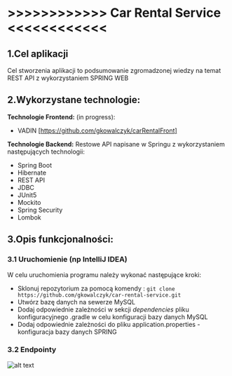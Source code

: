 #                              >>>>>>>>>>>> Car Rental Service <<<<<<<<<<<<


## 1.Cel aplikacji

Cel stworzenia aplikacji to podsumowanie zgromadzonej wiedzy na temat REST API z wykorzystaniem SPRING WEB

## 2.Wykorzystane technologie:

 **Technologie Frontend:** (in progress):
- VADIN
[https://github.com/gkowalczyk/carRentalFront]

**Technologie Backend:**
Restowe API napisane w Springu z wykorzystaniem następujących technologii:
- Spring Boot 
- Hibernate
- REST API
- JDBC
- JUnit5
- Mockito
- Spring Security
- Lombok

## 3.Opis funkcjonalności:

 ### 3.1 Uruchomienie (np IntelliJ IDEA) 

 W celu uruchomienia programu należy wykonać następujące kroki: 

- Sklonuj repozytorium za pomocą komendy : 
`git clone https://github.com/gkowalczyk/car-rental-service.git`
- Utwórz bazę danych na sewerze MySQL
- Dodaj odpowiednie zależności w sekcji *dependencies* pliku konfiguracyjnego .gradle w celu konfiguracji bazy danych MySQL
- Dodaj odpowiednie zależności do pliku application.properties - konfiguracja bazy danych SPRING

### 3.2 Endpointy

![alt text]([https://adres.pl/logo.png](https://dysksynology.quickconnect.to/d/s/pGoqKscs9CHzscX2Gag11YaqOAb8Qylg/fA6mRGwfyDYYQ_hBWlJs2anJjVxvGHne-Fb3A6vfPoQk) "Title Text")




